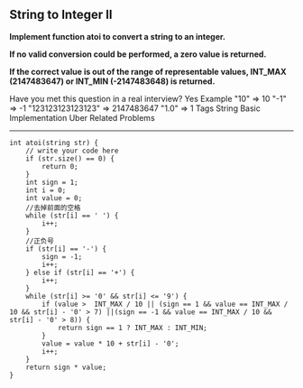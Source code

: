 ## String to Integer II  ##
**Implement function atoi to convert a string to an integer.**

**If no valid conversion could be performed, a zero value is returned.**

**If the correct value is out of the range of representable values, INT_MAX (2147483647) or INT_MIN (-2147483648) is returned.**

Have you met this question in a real interview? Yes
Example
"10" => 10
"-1" => -1
"123123123123123" => 2147483647
"1.0" => 1
Tags 
String Basic Implementation Uber
Related Problems 

----------

	int atoi(string str) {
	    // write your code here
	    if (str.size() == 0) {
	        return 0;
	    }
	    int sign = 1;
	    int i = 0;
	    int value = 0;
	    //去掉前面的空格
	    while (str[i] == ' ') {
	        i++;
	    }
	    //正负号
	    if (str[i] == '-') {
	        sign = -1;
	        i++;
	    } else if (str[i] == '+') {
	        i++;
	    }
	    while (str[i] >= '0' && str[i] <= '9') {
	        if (value >  INT_MAX / 10 || (sign == 1 && value == INT_MAX / 10 && str[i] - '0' > 7) ||(sign == -1 && value == INT_MAX / 10 && str[i] - '0' > 8)) {
	            return sign == 1 ? INT_MAX : INT_MIN;
	        } 
	        value = value * 10 + str[i] - '0';
	        i++;
	    }
	    return sign * value;
	}